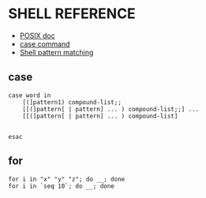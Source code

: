 # SHELL REFERENCE

* [POSIX doc][posix]
* [case command][case]
* [Shell pattern matching][pattern]

case
----------------------------------------------------------------------

    case word in
        [(]pattern1) compound-list;;
        [[(]pattern[ | pattern] ... ) compound-list;;] ...
        [[(]pattern[ | pattern] ... ) compound-list]


    esac


for
----------------------------------------------------------------------

    for i in "x" "y" "z"; do __; done
    for i in `seq 10`; do __; done


[posix]: http://pubs.opengroup.org/onlinepubs/009695399/utilities/xcu_chap02.html
[pattern]: http://pubs.opengroup.org/onlinepubs/009695399/utilities/xcu_chap02.html#tag_02_13
[case]: http://pubs.opengroup.org/onlinepubs/009695399/utilities/xcu_chap02.html#tag_02_13#tag_02_09_04_05
